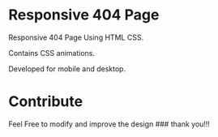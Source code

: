 # Responsive 404 Page
Responsive 404 Page Using HTML CSS.

Contains CSS animations.

Developed for mobile and desktop.

# Contribute
Feel Free to modify and improve the design ### thank you!!!
